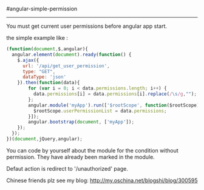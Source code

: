 #angular-simple-permission

------

You must get current user permissions before angular app start.

the  simple example like :
```javascript
(function(document,$,angular){
  angular.element(document).ready(function() {
    $.ajax({
      url: '/api/get_user_permission',
      type: "GET",
      dataType: 'json'
    }).then(function(data){
        for (var i = 0; i < data.permissions.length; i++) {
          data.permissions[i] = data.permissions[i].replace(/\s/g,"");
        };
        angular.module('myApp').run(['$rootScope', function($rootScope){
          $rootScope.userPermissionList = data.permissions;
        }]);
        angular.bootstrap(document, ['myApp']);
    });
  });
})(document,jQuery,angular);
```

You can code by yourself about the module for the condition without permission. They have already been marked in the module.  

Defaut action is redirect to '/unauthorized' page. 

Chinese friends plz see my blog: http://my.oschina.net/blogshi/blog/300595